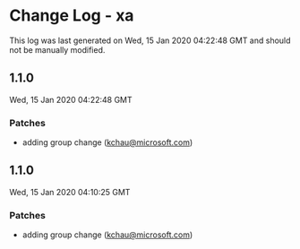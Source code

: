 # Change Log - xa

This log was last generated on Wed, 15 Jan 2020 04:22:48 GMT and should not be manually modified.

## 1.1.0
Wed, 15 Jan 2020 04:22:48 GMT

### Patches

- adding group change (kchau@microsoft.com)
## 1.1.0
Wed, 15 Jan 2020 04:10:25 GMT

### Patches

- adding group change (kchau@microsoft.com)